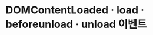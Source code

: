 DOMContentLoaded · load · beforeunload · unload 이벤트
===================================================

